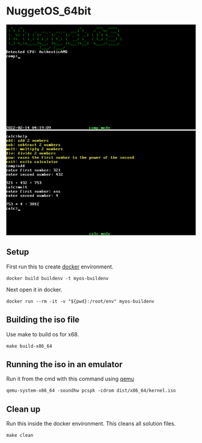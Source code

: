 # NuggetOS_64bit

<img src="screenshot1.png" alt="screenshot1"/>
<img src="screenshot2.png" alt="screenshot2"/>

## Setup
First run this to create [docker](https://www.docker.com/products/docker-desktop) environment.
```
docker build buildenv -t myos-buildenv
```
Next open it in docker.
```
docker run --rm -it -v "${pwd}:/root/env" myos-buildenv
```
## Building the iso file
Use make to build os for x68.
```
make build-x86_64
```
## Running the iso in an emulator
Run it from the cmd with this command using [qemu](https://www.qemu.org/download/)
```
qemu-system-x86_64 -soundhw pcspk -cdrom dist/x86_64/kernel.iso
```
## Clean up
Run this inside the docker environment. This cleans all solution files.
```
make clean
```
